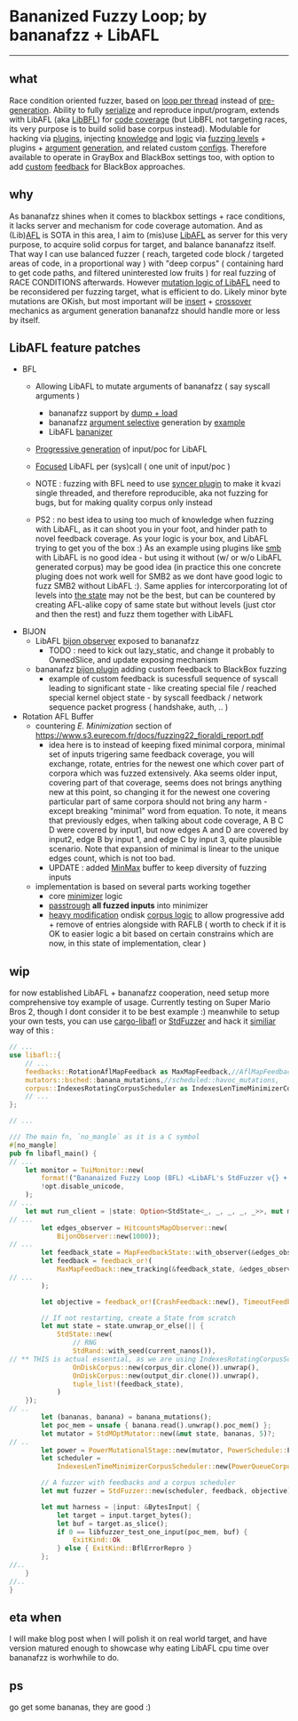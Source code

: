 # Bananized Fuzzy Loop; by bananafzz + LibAFL
---
## what
Race condition oriented fuzzer, based on [loop per thread](https://github.com/rezer0dai/bananafzz/blob/smb2/core/src/banana/looper.rs#L38-L76) instead of [pre-generation](https://github.com/google/syzkaller/). Ability to fully [serialize](https://github.com/rezer0dai/bananafzz/blob/smb2/core/src/generator/serialize.rs) and reproduce input/program, extends with LibAFL (aka [LibBFL](https://github.com/rezer0dai/LibAFL/blob/smb2/libafl/src/mutators/bananizer.rs)) for [code coverage](https://github.com/rezer0dai/bananafzz/blob/smb2/modules/bfl/src/bfl.rs) (but LibBFL not targeting races, its very purpose is to build solid base corpus instead). Modulable for hacking via [plugins](https://github.com/rezer0dai/bananafzz/tree/smb2/modules), injecting [knowledge](https://github.com/rezer0dai/bananafzz/blob/smb2/core/src/state/state.rs#L237-L251) and [logic](https://github.com/rezer0dai/bananafzz/blob/smb2/modules/smb/src/smb.rs) via [fuzzing levels](https://github.com/rezer0dai/bananafzz/blob/smb2/fuzzer/src/states/coins/state.rs#L74-L81) + plugins + [argument](https://github.com/rezer0dai/bananafzz/blob/toy/fuzzer/src/args/epoll/pollfd.rs) [generation](https://github.com/rezer0dai/bananafzz/blob/smb2/fuzzer/src/args/movem.rs), and related custom [configs](https://github.com/rezer0dai/bananafzz/tree/smb2/tools/configs). Therefore available to operate in GrayBox and BlackBox settings too, with option to add [custom](https://github.com/rezer0dai/bananafzz/blob/smb2/modules/bijon/src/lib.rs) [feedback](https://github.com/rezer0dai/LibAFL/blob/smb2/libafl/src/observers/bijon.rs#L197-L220) for BlackBox approaches.

## why
As bananafzz shines when it comes to blackbox settings + race conditions, it lacks server and mechanism for code coverage automation. And as (Lib)[AFL](https://lcamtuf.coredump.cx/afl/) is SOTA in this area, I aim to (mis)use [LibAFL](https://github.com/AFLplusplus/LibAFL) as server for this very purpose, to acquire solid corpus for target, and balance bananafzz itself. That way I can use balanced fuzzer ( reach, targeted code block / targeted areas of code, in a proportional way ) with "deep corpus" ( containing hard to get code paths, and filtered uninterested low fruits ) for real fuzzing of RACE CONDITIONS afterwards. 
However [mutation logic of LibAFL](https://github.com/rezer0dai/LibAFL/blob/smb2/libafl/src/mutators/bsched.rs#L24-L60) need to be reconsidered per fuzzing target, what is efficient to do. Likely minor byte mutations are OKish, but most important will be [insert](https://github.com/rezer0dai/LibAFL/blob/smb2/libafl/src/mutators/bfl.rs) + [crossover](https://github.com/rezer0dai/bananafzz/blob/smb2/modules/bfl/src/crossover.rs) mechanics as argument generation bananafzz should handle more or less by itself.

## LibAFL feature patches

- BFL
  + Allowing LibAFL to mutate arguments of bananafzz ( say syscall arguments ) 
    * bananafzz support by [dump + load](https://github.com/rezer0dai/bananafzz/blob/smb2/core/src/generator/serialize.rs#L38-L68)
    * bananafzz [argument selective](https://github.com/rezer0dai/bananafzz/blob/smb2/api/src/leafs/bfl_leaf.rs) generation by [example](https://github.com/rezer0dai/bananafzz/blob/smb2/fuzzer/src/args/movem.rs#L60-L79) 
    * LibAFL [bananizer](https://github.com/rezer0dai/LibAFL/blob/smb2/libafl/src/mutators/bananizer.rs)
  + [Progressive generation](https://github.com/rezer0dai/LibAFL/blob/smb2/libafl/src/mutators/bfl.rs) of input/poc for LibAFL
  + [Focused](https://github.com/rezer0dai/LibAFL/blob/smb2/libafl/src/mutators/banana.rs#L160-L223) LibAFL per (sys)call ( one unit of input/poc )
 
  + NOTE : fuzzing with BFL need to use [syncer plugin](https://github.com/rezer0dai/bananafzz/blob/smb2/modules/syncer/src/lib.rs) to make it kvazi single threaded, and therefore reproducible, aka not fuzzing for bugs, but for making quality corpus only instead
  + PS2 : no best idea to using too much of knowledge when fuzzing with LibAFL, as it can shoot you in your foot, and hinder path to novel feedback coverage. As your logic is your box, and LibAFL trying to get you of the box :) As an example using plugins like [smb](https://github.com/rezer0dai/bananafzz/blob/smb2/modules/smb/src/lib.rs) with LibAFL is no good idea - but using it without (w/ or w/o LibAFL generated corpus) may be good idea (in practice this one concrete pluging does not work well for SMB2 as we dont have good logic to fuzz SMB2 without LibAFL :). Same applies for intercorporating lot of levels into [the state](https://github.com/rezer0dai/bananafzz/blob/smb2/core/src/state/state.rs#L237-L251) may not be the best, but can be countered by creating AFL-alike copy  of same state but without levels (just ctor and then the rest) and fuzz them together with LibAFL
- BIJON
  + LibAFL [bijon observer](https://github.com/rezer0dai/LibAFL/blob/smb2/libafl/src/observers/bijon.rs) exposed to bananafzz
    * TODO : need to kick out lazy_static, and change it probably to OwnedSlice, and update exposing mechanism
  + bananafzz [bijon plugin](https://github.com/rezer0dai/bananafzz/blob/smb2/modules/bijon/src/lib.rs) adding custom feedback to BlackBox fuzzing
    * example of custom feedback is sucessfull sequence of syscall leading to significant state - like creating special file / reached special kernel object state - by syscall feedback / network sequence packet progress ( handshake, auth, .. )
- Rotation AFL Buffer
  + countering *E. Minimization* section of https://www.s3.eurecom.fr/docs/fuzzing22_fioraldi_report.pdf
    * idea here is to instead of keeping fixed minimal corpora, minimal set of inputs trigering same feedback coverage, you will exchange, rotate, entries for the newest one which cover part of corpora which was fuzzed extensively. Aka seems older input, covering part of that coverage, seems does not brings anything new at this point, so changing it for the newest one covering particular part of same corpora should not bring any harm - except breaking "minimal" word from equation. To note, it means that previously edges, when talking about code coverage, A B C D were covered by input1, but now edges A and D are covered by input2, edge B by input 1, and edge C by input 3, quite plausible scenario. Note that expansion of minimal is linear to the unique edges count, which is not too bad.
    * UPDATE : added [MinMax](https://github.com/rezer0dai/LibAFL/blob/rotator/libafl/src/corpus/rotator.rs#L392-L401) buffer to keep diversity of fuzzing inputs
  + implementation is based on several parts working together
    * core [minimizer](https://github.com/rezer0dai/LibAFL/blob/rotator/libafl/src/corpus/rotator.rs#L467-L482) logic
    * [passtrough](https://github.com/rezer0dai/LibAFL/blob/smb2/libafl/src/feedbacks/map.rs#L655-L679) **all fuzzed inputs** into minimizer
    * [heavy modification](https://github.com/rezer0dai/bananafzz/blob/smb2/tools/patches/libafl-bijon-rotator-bfl.patch#L1688-L1913) ondisk [corpus logic](https://github.com/rezer0dai/LibAFL/blob/rotator/libafl/src/corpus/ondisk.rs#L170-L195) to allow progressive add + remove of entries alongside with RAFLB ( worth to check if it is OK to easier logic a bit based on certain constrains which are now, in this state of implementation, clear )

## wip
for now established LibAFL + bananafzz cooperation, need setup more comprehensive toy example of usage. Currently testing on Super Mario Bros 2, though I dont consider it to be best example :) meanwhile to setup your own tests, you can use [cargo-libafl](https://github.com/AFLplusplus/cargo-libafl) or [StdFuzzer](https://github.com/AFLplusplus/StdFuzzer) and hack it [similiar](https://github.com/rezer0dai/bananafzz/tree/smb2/tools/patches) way of this :

```rust
// ...
use libafl::{
    // ...
    feedbacks::RotationAflMapFeedback as MaxMapFeedback,//AflMapFeedback, 
    mutators::bsched::banana_mutations,//scheduled::havoc_mutations,
    corpus::IndexesRotatingCorpusScheduler as IndexesLenTimeMinimizerCorpusScheduler,
    // ...
};

// ...

/// The main fn, `no_mangle` as it is a C symbol
#[no_mangle]
pub fn libafl_main() {
// ...
    let monitor = TuiMonitor::new(
        format!("Bananaized Fuzzy Loop (BFL) <LibAFL's StdFuzzer v{} + bananafzz> v0.1", VERSION),
        !opt.disable_unicode,
    );
// ...
    let mut run_client = |state: Option<StdState<_, _, _, _, _>>, mut mgr, _core_id| {
// ...
        let edges_observer = HitcountsMapObserver::new(
            BijonObserver::new(1000));
// ...
        let feedback_state = MapFeedbackState::with_observer(&edges_observer);
        let feedback = feedback_or!(
            MaxMapFeedback::new_tracking(&feedback_state, &edges_observer, true, false),
// ...
        );

        let objective = feedback_or!(CrashFeedback::new(), TimeoutFeedback::new());

        // If not restarting, create a State from scratch
        let mut state = state.unwrap_or_else(|| {
            StdState::new(
                // RNG
                StdRand::with_seed(current_nanos()),
// ** THIS is actual essential, as we are using IndexesRotatingCorpusScheduler based on ondisk.rs patches !!
                OnDiskCorpus::new(corpus_dir.clone()).unwrap(),
                OnDiskCorpus::new(output_dir.clone()).unwrap(),
                tuple_list!(feedback_state),
            )
    });
// ..
        let (bananas, banana) = banana_mutations();
        let poc_mem = unsafe { banana.read().unwrap().poc_mem() };
        let mutator = StdMOptMutator::new(&mut state, bananas, 5)?;
// ..
        let power = PowerMutationalStage::new(mutator, PowerSchedule::FAST, &edges_observer);
        let scheduler =
            IndexesLenTimeMinimizerCorpusScheduler::new(PowerQueueCorpusScheduler::new());

        // A fuzzer with feedbacks and a corpus scheduler
        let mut fuzzer = StdFuzzer::new(scheduler, feedback, objective);

        let mut harness = |input: &BytesInput| {
            let target = input.target_bytes();
            let buf = target.as_slice();
            if 0 == libfuzzer_test_one_input(poc_mem, buf) {
                ExitKind::Ok
            } else { ExitKind::BflErrorRepro }
        };
//..
    }
//..
}

```

## eta when
I will make blog post when I will polish it on real world target, and have version matured enough to showcase why eating LibAFL cpu time over bananafzz is worhwhile to do.

## ps
go get some bananas, they are good :)



